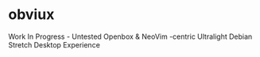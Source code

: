 # obviux
Work In Progress - Untested
Openbox &amp; NeoVim -centric Ultralight Debian Stretch Desktop Experience
